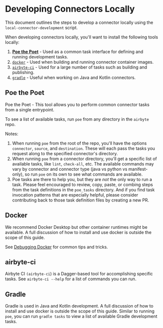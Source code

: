 # Developing Connectors Locally

This document outlines the steps to develop a connector locally using the `local-connector-development` script.

When developing connectors locally, you'll want to install the following tools locally:

1. [**Poe the Poet**](#poe-the-poet) - Used as a common task interface for defining and running development tasks.
1. [`docker`](#docker) - Used when building and running connector container images.
1. [`airbyte-ci`](#airbyte-ci) - Used for a large number of tasks such as building and publishing.
1. [`gradle`](#gradle) - Useful when working on Java and Kotlin connectors.

## Poe the Poet

Poe the Poet - This tool allows you to perform common connector tasks from a single entrypoint.

To see a list of available tasks, run `poe` from any directory in the `airbyte` repo.

Notes:

1. When running `poe` from the root of the repo, you'll have the options `connector`, `source`, and `destination`. These will each pass the tasks you request along to the specified connector's directory.
2. When running `poe` from a connector directory, you'll get a specific list of available tasks, like `lint`, `check-all`, etc. The available commands may vary by connector and connector type (java vs python vs manifest-only), so run `poe` on its own to see what commands are available.
3. Poe tasks are there to help you, but they are _not_ the only way to run a task. Please feel encouraged to review, copy, paste, or combing steps from the task definitions in the `poe_tasks` directory. And if you find task invocation patterns that are especially helpful, please consider contributing back to those task definition files by creating a new PR.

## Docker

We recommend Docker Desktop but other container runtimes might be available. A full discussion of how to install and use docker is outside the scope of this guide.

See [Debugging Docker](./debugging-docker.md) for common tips and tricks.

## airbyte-ci

Airbyte CI `(airbyte-ci`) is a Dagger-based tool for accomplishing specific tasks. See `airbyte-ci --help` for a list of commands you can run.

## Gradle

Gradle is used in Java and Kotlin development.  A full discussion of how to install and use docker is outside the scope of this guide. Similar to running `poe`, you can run `gradle tasks` to view a list of available Gradle development tasks.
